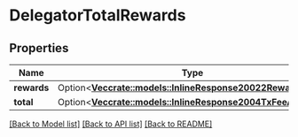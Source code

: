 # DelegatorTotalRewards

## Properties

Name | Type | Description | Notes
------------ | ------------- | ------------- | -------------
**rewards** | Option<[**Vec<crate::models::InlineResponse20022Rewards>**](inline_response_200_22_rewards.md)> |  | [optional]
**total** | Option<[**Vec<crate::models::InlineResponse2004TxFeeAmount>**](inline_response_200_4_tx_fee_amount.md)> |  | [optional]

[[Back to Model list]](../README.md#documentation-for-models) [[Back to API list]](../README.md#documentation-for-api-endpoints) [[Back to README]](../README.md)


